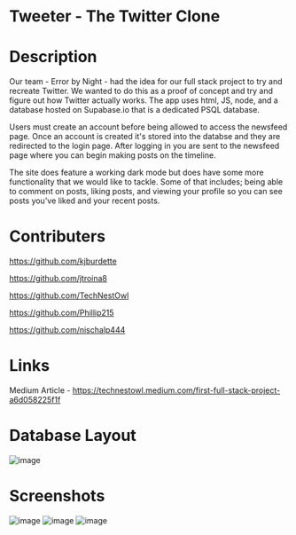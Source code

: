 # Tweeter - The Twitter Clone
# Description
Our team - Error by Night - had the idea for our full stack project to try and recreate Twitter. We wanted to do this as a proof 
of concept and try and figure out how Twitter actually works. The app uses html, JS, node, and a database hosted on Supabase.io
that is a dedicated PSQL database. 

Users must create an account before being allowed to access the newsfeed page. Once an account is created it's stored into the 
databse and they are redirected to the login page. After logging in you are sent to the newsfeed page where you can begin making 
posts on the timeline. 

The site does feature a working dark mode but does have some more functionality that we would like to tackle. Some of that includes;
being able to comment on posts, liking posts, and viewing your profile so you can see posts you've liked and your recent posts.

# Contributers
https://github.com/kjburdette

https://github.com/jtroina8

https://github.com/TechNestOwl

https://github.com/Phillip215

https://github.com/nischalp444


# Links
Medium Article - https://technestowl.medium.com/first-full-stack-project-a6d058225f1f

# Database Layout
![image](https://user-images.githubusercontent.com/80011655/117501015-7b3dfc80-af4b-11eb-846a-0ca52a99dee6.png)


# Screenshots
![image](https://user-images.githubusercontent.com/80011655/117500957-5f3a5b00-af4b-11eb-84d5-1e16bfb916e6.png)
![image](https://user-images.githubusercontent.com/80011655/117500972-65c8d280-af4b-11eb-97d8-39e03670dd09.png)
![image](https://user-images.githubusercontent.com/80011655/117500985-6a8d8680-af4b-11eb-8b12-bbdb71dc5b98.png)

